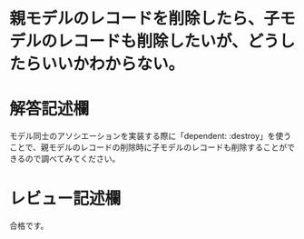 # 親モデルのレコードを削除したら、子モデルのレコードも削除したいが、どうしたらいいかわからない。
# 解答記述欄
モデル同士のアソシエーションを実装する際に「dependent: :destroy」を使うことで、親モデルのレコードの削除時に子モデルのレコードも削除することができるので調べてみてください。







# レビュー記述欄

合格です。
